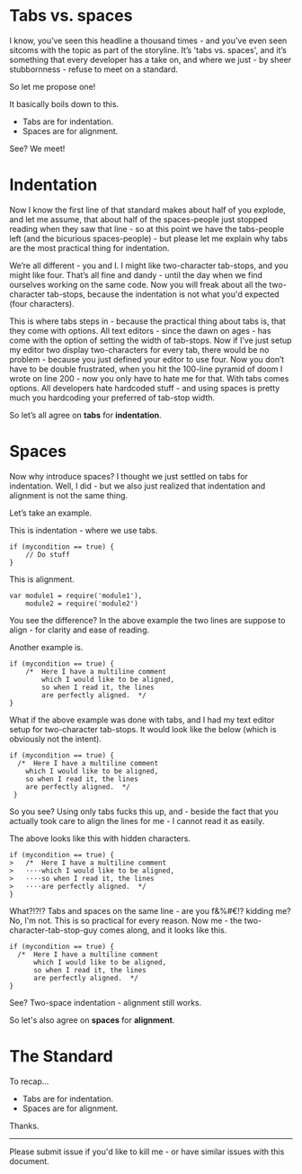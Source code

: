 Tabs vs. spaces
===============

I know, you’ve seen this headline a thousand times - and you’ve even seen sitcoms with the topic as part of the storyline. It’s 'tabs vs. spaces', and it’s something that every developer has a take on, and where we just - by sheer stubbornness - refuse to meet on a standard.

So let me propose one!

It basically boils down to this.

- Tabs are for indentation.
- Spaces are for alignment.

See? We meet!

# Indentation

Now I know the first line of that standard makes about half of you explode, and let me assume, that about half of the spaces-people just stopped reading when they saw that line - so at this point we have the tabs-people left (and the bicurious spaces-people) - but please let me explain why tabs are the most practical thing for indentation.

We’re all different - you and I. I might like two-character tab-stops, and you might like four. That’s all fine and dandy - until the day when we find ourselves working on the same code. Now you will freak about all the two-character tab-stops, because the indentation is not what you'd expected (four characters).

This is where tabs steps in - because the practical thing about tabs is, that they come with options. All text editors - since the dawn on ages - has come with the option of setting the width of tab-stops. Now if I’ve just setup my editor two display two-characters for every tab, there would be no problem - because you just defined your editor to use four. Now you don’t have to be double frustrated, when you hit the 100-line pyramid of doom I wrote on line 200 - now you only have to hate me for that. With tabs comes options. All developers hate hardcoded stuff - and using spaces is pretty much you hardcoding your preferred of tab-stop width.

So let’s all agree on **tabs** for **indentation**.

# Spaces

Now why introduce spaces? I thought we just settled on tabs for indentation. Well, I did - but we also just realized that indentation and alignment is not the same thing.

Let’s take an example.

This is indentation - where we use tabs.

	if (mycondition == true) {
		// Do stuff
	}

This is alignment.

	var module1 = require('module1'),
	    module2 = require('module2')

You see the difference? In the above example the two lines are suppose to align - for clarity and ease of reading.

Another example is.

	if (mycondition == true) {
		/*  Here I have a multiline comment
		    which I would like to be aligned,
		    so when I read it, the lines
		    are perfectly aligned.  */
	}

What if the above example was done with tabs, and I had my text editor setup for two-character tab-stops. It would look like the below (which is obviously not the intent).

	if (mycondition == true) {
	  /*  Here I have a multiline comment
	    which I would like to be aligned,
	    so when I read it, the lines
	    are perfectly aligned.  */
	 }

So you see? Using only tabs fucks this up, and - beside the fact that you actually took care to align the lines for me - I cannot read it as easily.

The above looks like this with hidden characters.

	if (mycondition == true) {
	>	/*  Here I have a multiline comment
	>	····which I would like to be aligned,
	>	····so when I read it, the lines
	>	····are perfectly aligned.  */
	}

What?!?!? Tabs and spaces on the same line - are you f&%#€!? kidding me? No, I'm not. This is so practical for every reason. Now me - the two-character-tab-stop-guy comes along, and it looks like this.

	if (mycondition == true) {
	  /*  Here I have a multiline comment
	      which I would like to be aligned,
	      so when I read it, the lines
	      are perfectly aligned.  */
	}

See? Two-space indentation - alignment still works.

So let's also agree on **spaces** for **alignment**.

# The Standard

To recap...

- Tabs are for indentation.
- Spaces are for alignment.

Thanks.

---

Please submit issue if you'd like to kill me - or have similar issues with this document.
